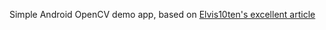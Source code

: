 Simple Android OpenCV demo app, based on [Elvis10ten's excellent article](https://android.jlelse.eu/a-beginners-guide-to-setting-up-opencv-android-library-on-android-studio-19794e220f3c)
